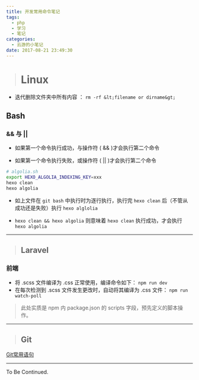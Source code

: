 ```yaml
---
title: 开发常用命令笔记
tags:
  - php
  - 学习
  - 笔记
categories:
  - 云游的小笔记
date: 2017-08-21 23:49:30
---
```


> # Linux

- 迭代删除文件夹中所有内容 ： `rm -rf &lt;filename or dirname&gt;`

## Bash

### && 与 ||

- 如果第一个命令执行成功，与操作符 ( && )才会执行第二个命令

- 如果第一个命令执行失败，或操作符 ( || )才会执行第二个命令

```sh
# algolia.sh
export HEXO_ALGOLIA_INDEXING_KEY=xxx
hexo clean
hexo algolia
```

- 如上文件在 `git bash` 中执行时为逐行执行，执行完 `hexo clean` 后（不管从成功还是失败）执行 `hexo alglolia`

- `hexo clean && hexo algolia` 则意味着 `hexo clean` 执行成功，才会执行 `hexo algolia`


---

> ## Laravel

### 前端

*   将 .scss 文件编译为 .css 正常使用，编译命令如下： `npm run dev`
*   在每次检测到 .scss 文件发生更改时，自动将其编译为 .css 文件： `npm run watch-poll`

> 此处实质是 npm 内 package.json 的 scripts 字段，预先定义的脚本操作。

---

> ## Git

[Git常用语句](http://www.yunyoujun.cn/2017/08/21/git%e5%b8%b8%e7%94%a8%e8%af%ad%e5%8f%a5/)

---

To Be Continued.